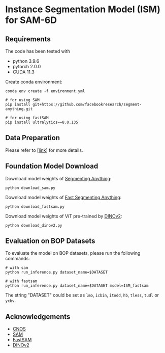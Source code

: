 # Instance Segmentation Model (ISM) for SAM-6D 


## Requirements
The code has been tested with
- python 3.9.6
- pytorch 2.0.0
- CUDA 11.3

Create conda environment:

```
conda env create -f environment.yml

# for using SAM
pip install git+https://github.com/facebookresearch/segment-anything.git

# for using fastSAM
pip install ultralytics==8.0.135
```


## Data Preparation

Please refer to [[link](https://github.com/JiehongLin/SAM-6D/tree/main/SAM-6D/Data)] for more details.


## Foundation Model Download

Download model weights of [Segmenting Anything](https://github.com/facebookresearch/segment-anything):
```
python download_sam.py
```

Download model weights of [Fast Segmenting Anything](https://github.com/CASIA-IVA-Lab/FastSAM):
```
python download_fastsam.py
```

Download model weights of ViT pre-trained by [DINOv2](https://github.com/facebookresearch/dinov2):
```
python download_dinov2.py
```


## Evaluation on BOP Datasets

To evaluate the model on BOP datasets, please run the following commands:

```
# with sam
python run_inference.py dataset_name=$DATASET

# with fastsam
python run_inference.py dataset_name=$DATASET model=ISM_fastsam
```

The string "DATASET" could be set as `lmo`, `icbin`, `itodd`, `hb`, `tless`, `tudl` or `ycbv`.


## Acknowledgements

- [CNOS](https://github.com/nv-nguyen/cnos)
- [SAM](https://github.com/facebookresearch/segment-anything)
- [FastSAM](https://github.com/CASIA-IVA-Lab/FastSAM)
- [DINOv2](https://github.com/facebookresearch/dinov2)

                                                              
